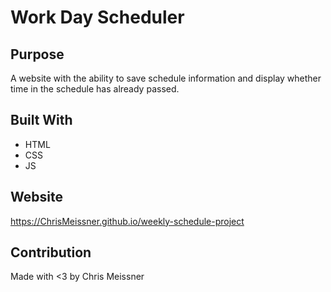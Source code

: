 # Work Day Scheduler

## Purpose
A website with the ability to save schedule information and display whether time in the schedule has already passed. 

## Built With
* HTML
* CSS
* JS

## Website
https://ChrisMeissner.github.io/weekly-schedule-project

## Contribution
Made with <3 by Chris Meissner
